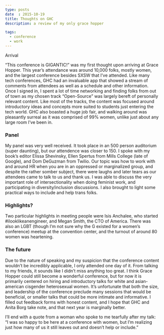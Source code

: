 ```yaml
---
type: posts
date  : 2015-10-19
title: Thoughts on GHC
description: a review of my only grace hopper

tags:
  - conference
  - work
---
```


Arrival

“This conference is GIGANTIC!” was my first thought upon arriving at Grace Hopper. This year’s attendance was around 10,000 folks, mostly women, and the largest conference besides SXSW that I’ve attended. Like many tech conferences, GHC had an invaluable app that showed a stream of comments from attendees as well as a schedule and other information. Once I signed in, I spent a lot of time networking and finding folks from out of town as my chosen track “Open-Source” was largely bereft of personally relevant content. Like most of the tracks, the content was focused around introductory ideas and concepts more suited to students just entering the tech world. GHC also boasted a huge job fair, and walking around was pleasantly surreal as it was comprised of 99% women, unlike just about any large room I’ve been in.

### Panel

My panel was very well received. It took place in an 500 person auditorium (super daunting), but our attendence was closer to 150. I spoke with my book’s editor Elissa Shevinsky, Ellen Spertus from Mills College (late of Google), and Dom DeGuzman from Twilio. Our topic was how to work with and around HR when you are in an oppressed or marginalized group, and despite the rather somber subject, there were laughs and later tears as our attendees came to talk to us and thank us. I was able to discuss the very important role of intersectionality when doing feminist work, and participating in diversity/inclusion discussions. I also brought to light some practical ways to include and help trans folks.

### Highlights?

Two particular highlights in meeting people were Isis Anchalee, who started #ilooklikeanengineer, and Megan Smith, the CTO of America. There was also an LGBT (though I’m not sure why the G existed for a women’s conference) meetup at the convention center, and the turnout of around 80 women was heartening.

### The future

Due to the nature of speaking and my suspicion that the conference content wouldn’t be incredibly applicable, I only attended one day of it. From talking to my friends, it sounds like I didn’t miss anything too great. I think Grace Hopper could still become a wonderful conference, but for now it is primarily centered on hiring and introductory talks for white and asian-american cisgender heterosexual women. It’s unfortunate that both the size, and leadership of the conference preclude many sessions that would be beneficial, or smaller talks that could be more intimate and informative. I filled out feedback forms with honest content, and I hope that GHC and Anita Borg take note, and that next year is marginally better.

I’ll end with a quote from a woman who spoke to me tearfully after my talk: “I was so happy to be here at a conference with women, but I’m realizing just how many of us it still leaves out and doesn’t help or include.”
